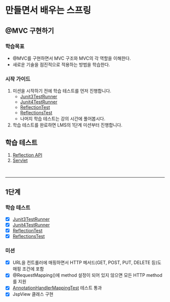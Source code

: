# 만들면서 배우는 스프링

## @MVC 구현하기

### 학습목표
- @MVC를 구현하면서 MVC 구조와 MVC의 각 역할을 이해한다.
- 새로운 기술을 점진적으로 적용하는 방법을 학습한다.

### 시작 가이드
1. 미션을 시작하기 전에 학습 테스트를 먼저 진행합니다.
    - [Junit3TestRunner](study/src/test/java/reflection/Junit3TestRunner.java)
    - [Junit4TestRunner](study/src/test/java/reflection/Junit4TestRunner.java)
    - [ReflectionTest](study/src/test/java/reflection/ReflectionTest.java)
    - [ReflectionsTest](study/src/test/java/reflection/ReflectionsTest.java)
    - 나머지 학습 테스트는 강의 시간에 풀어봅시다.
2. 학습 테스트를 완료하면 LMS의 1단계 미션부터 진행합니다.

## 학습 테스트
1. [Reflection API](study/src/test/java/reflection)
2. [Servlet](study/src/test/java/servlet)

<br>

---

## 1단계

### 학습 테스트

- [x] [Junit3TestRunner](study%2Fsrc%2Ftest%2Fjava%2Freflection%2FJunit3TestRunner.java)
- [x] [Junit4TestRunner](study%2Fsrc%2Ftest%2Fjava%2Freflection%2FJunit4TestRunner.java)
- [x] [ReflectionTest](study%2Fsrc%2Ftest%2Fjava%2Freflection%2FReflectionTest.java)
- [x] [ReflectionsTest](study%2Fsrc%2Ftest%2Fjava%2Freflection%2FReflectionsTest.java)

### 미션

- [x] URL을 컨트롤러에 매핑하면서 HTTP 메서드(GET, POST, PUT, DELETE 등)도 매핑 조건에 포함
- [x] @RequestMapping()에 method 설정이 되어 있지 않으면 모든 HTTP method를 지원
- [x] [AnnotationHandlerMappingTest](mvc%2Fsrc%2Ftest%2Fjava%2Fcom%2Finterface21%2Fwebmvc%2Fservlet%2Fmvc%2Ftobe%2FAnnotationHandlerMappingTest.java) 테스트 통과
- [x] JspView 클래스 구현
